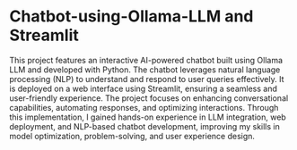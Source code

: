 # Chatbot-using-Ollama-LLM and Streamlit
This project features an interactive AI-powered chatbot built using Ollama LLM and developed with Python. The chatbot leverages natural language processing (NLP) to understand and respond to user queries effectively. It is deployed on a web interface using Streamlit, ensuring a seamless and user-friendly experience. The project focuses on enhancing conversational capabilities, automating responses, and optimizing interactions. Through this implementation, I gained hands-on experience in LLM integration, web deployment, and NLP-based chatbot development, improving my skills in model optimization, problem-solving, and user experience design.

